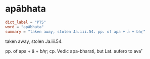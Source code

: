 # apābhata

``` toml
dict_label = "PTS"
word = "apābhata"
summary = "taken away, stolen Ja.iii.54. pp. of apa + ā + bhṛ"
```

taken away, stolen Ja.iii.54.

pp. of apa \+ ā \+ *bhṛ*; cp. Vedic apa\-bharati, but Lat. aufero to ava˚

